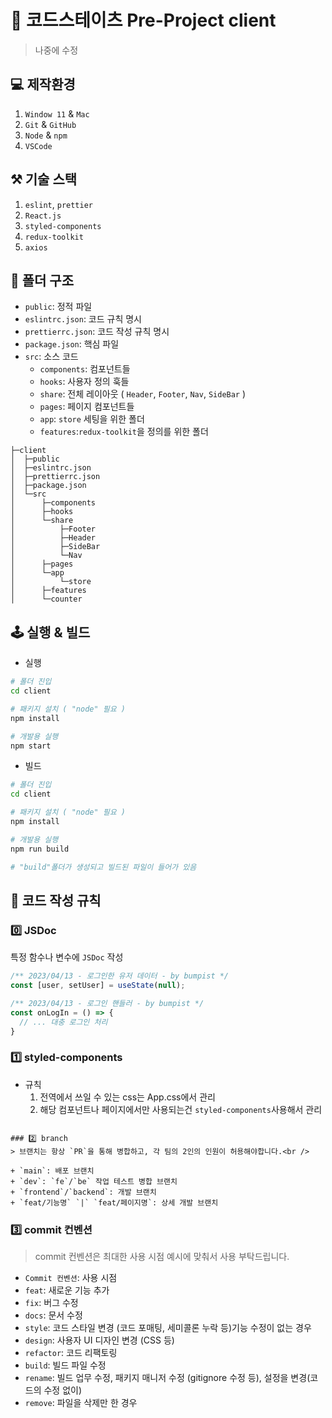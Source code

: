 # 🐯 코드스테이츠 Pre-Project client

> 나중에 수정

## 💻 제작환경
1. `Window 11` & `Mac`
1. `Git` & `GitHub`
1. `Node` & `npm`
1. `VSCode`

## ⚒️ 기술 스택
1. `eslint`, `prettier`
1. `React.js`
1. `styled-components`
1. `redux-toolkit`
1. `axios`

## 🫗 폴더 구조

+ `public`: 정적 파일
+ `eslintrc.json`: 코드 규칙 명시
+ `prettierrc.json`: 코드 작성 규칙 명시
+ `package.json`: 핵심 파일
+ `src`: 소스 코드
  + `components`: 컴포넌트들
  + `hooks`: 사용자 정의 훅들
  + `share`: 전체 레이아웃 ( `Header`, `Footer`, `Nav`, `SideBar` )
  + `pages`: 페이지 컴포넌트들
  + `app`: `store` 세팅을 위한 폴더
  + `features`:`redux-toolkit`을 정의를 위한 폴더

```
├─client
│  ├─public
│  ├─eslintrc.json
│  ├─prettierrc.json
│  ├─package.json
│  └─src
│      ├─components
│      ├─hooks
│      └─share
│          ├─Footer
│          ├─Header       
│          ├─SideBar
│          └─Nav
│      ├─pages
│      └─app
│          └─store
│      ├─features
│      └─counter
```

## 🕹️ 실행 & 빌드

+ 실행

```bash
# 폴더 진입
cd client

# 패키지 설치 ( "node" 필요 )
npm install

# 개발용 실행
npm start
```

+ 빌드

```bash
# 폴더 진입
cd client

# 패키지 설치 ( "node" 필요 )
npm install

# 개발용 실행
npm run build

# "build"폴더가 생성되고 빌드된 파일이 들어가 있음
```

## 📜 코드 작성 규칙

### 0️⃣ JSDoc
특정 함수나 변수에 `JSDoc` 작성

```jsx
/** 2023/04/13 - 로그인한 유저 데이터 - by bumpist */
const [user, setUser] = useState(null);

/** 2023/04/13 - 로그인 핸들러 - by bumpist */
const onLogIn = () => {
  // ... 대충 로그인 처리
}
```

### 1️⃣ styled-components

+ 규칙
  1. 전역에서 쓰일 수 있는 css는 App.css에서 관리
  1. 해당 컴포넌트나 페이지에서만 사용되는건 `styled-components`사용해서 관리

```

### 2️⃣ branch
> 브랜치는 항상 `PR`을 통해 병합하고, 각 팀의 2인의 인원이 허용해야합니다.<br />

+ `main`: 배포 브랜치
+ `dev`: `fe`/`be` 작업 테스트 병합 브랜치
+ `frontend`/`backend`: 개발 브랜치
+ `feat/기능명` `|` `feat/페이지명`: 상세 개발 브랜치

```

### 3️⃣ commit 컨벤션
> commit 컨벤션은 최대한 사용 시점 예시에 맞춰서 사용 부탁드립니다.<br />

+ `Commit 컨벤션`: 사용 시점
+ `feat`: 새로운 기능 추가
+ `fix`: 버그 수정
+ `docs`: 문서 수정
+ `style`: 코드 스타일 변경 (코드 포매팅, 세미콜론 누락 등)기능 수정이 없는 경우
+ `design`: 사용자 UI 디자인 변경 (CSS 등)
+ `refactor`: 코드 리팩토링
+ `build`: 빌드 파일 수정
+ `rename`: 빌드 업무 수정, 패키지 매니저 수정 (gitignore 수정 등), 설정을 변경(코드의 수정 없이)
+ `remove`: 파일을 삭제만 한 경우



